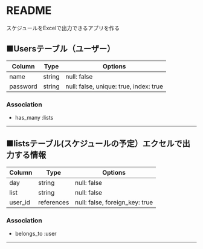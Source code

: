 # README

スケジュールをExcelで出力できるアプリを作る

## ■Usersテーブル（ユーザー）

|Column|Type|Options|
| -------- | -------- | -------- |
|name|string|null: false|
|password|string|null: false, unique: true, index: true|
### Association
- has_many :lists

***

## ■listsテーブル(スケジュールの予定）エクセルで出力する情報

|Column|Type|Options|
| -------- | -------- | -------- |
|day|string|null: false|
|list|string|null: false|
|user_id|references|null: false, foreign_key: true|
### Association
- belongs_to :user

***
